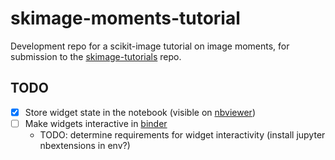 # skimage-moments-tutorial

Development repo for a scikit-image tutorial on image moments, for submission to the
[skimage-tutorials](https://github.com/scikit-image/skimage-tutorials) repo.

## TODO

- [x] Store widget state in the notebook (visible on
  [nbviewer](https://nbviewer.jupyter.org/github/lmmx/skimage-moments-tutorial/blob/master/Background-on-image-moments.ipynb))
- [ ] Make widgets interactive in
  [binder](https://mybinder.org/v2/gh/lmmx/skimage-moments-tutorial/master?filepath=Background-on-image-moments.ipynb)
  - TODO: determine requirements for widget interactivity (install jupyter nbextensions in env?)
